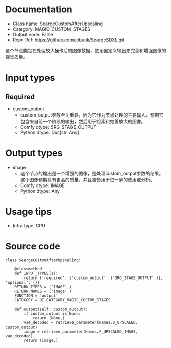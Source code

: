 # Documentation
- Class name: SeargeCustomAfterUpscaling
- Category: MAGIC_CUSTOM_STAGES
- Output node: False
- Repo Ref: https://github.com/jobunk/SeargeSDXL.git

这个节点类旨在处理放大操作后的图像数据，使用自定义输出来完善和增强图像的视觉质量。

# Input types
## Required
- custom_output
    - custom_output参数至关重要，因为它作为节点处理的主要输入。预期它包含来自前一个阶段的输出，然后用于检索和完善放大的图像。
    - Comfy dtype: SRG_STAGE_OUTPUT
    - Python dtype: Dict[str, Any]

# Output types
- image
    - 这个节点的输出是一个增强的图像，是处理custom_output参数的结果。这个图像预期具有更高的质量，并且准备用于进一步的使用或分析。
    - Comfy dtype: IMAGE
    - Python dtype: Any

# Usage tips
- Infra type: CPU

# Source code
```
class SeargeCustomAfterUpscaling:

    @classmethod
    def INPUT_TYPES(s):
        return {'required': {'custom_output': ('SRG_STAGE_OUTPUT',)}, 'optional': {}}
    RETURN_TYPES = ('IMAGE',)
    RETURN_NAMES = ('image',)
    FUNCTION = 'output'
    CATEGORY = UI.CATEGORY_MAGIC_CUSTOM_STAGES

    def output(self, custom_output):
        if custom_output is None:
            return (None,)
        vae_decoded = retrieve_parameter(Names.S_UPSCALED, custom_output)
        image = retrieve_parameter(Names.F_UPSCALED_IMAGE, vae_decoded)
        return (image,)
```